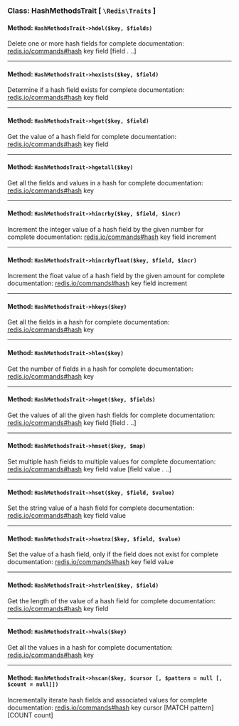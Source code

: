 ### Class: HashMethodsTrait \[ `\Redis\Traits` \]

#### Method: `HashMethodsTrait->hdel($key, $fields)`

Delete one or more hash fields
for complete documentation: [redis.io/commands#hash](http://redis.io/commands#hash)
key field [field .
..]

---

#### Method: `HashMethodsTrait->hexists($key, $field)`

Determine if a hash field exists
for complete documentation: [redis.io/commands#hash](http://redis.io/commands#hash)
key field

---

#### Method: `HashMethodsTrait->hget($key, $field)`

Get the value of a hash field
for complete documentation: [redis.io/commands#hash](http://redis.io/commands#hash)
key field

---

#### Method: `HashMethodsTrait->hgetall($key)`

Get all the fields and values in a hash
for complete documentation: [redis.io/commands#hash](http://redis.io/commands#hash)
key

---

#### Method: `HashMethodsTrait->hincrby($key, $field, $incr)`

Increment the integer value of a hash field by the given number
for complete documentation: [redis.io/commands#hash](http://redis.io/commands#hash)
key field increment

---

#### Method: `HashMethodsTrait->hincrbyfloat($key, $field, $incr)`

Increment the float value of a hash field by the given amount
for complete documentation: [redis.io/commands#hash](http://redis.io/commands#hash)
key field increment

---

#### Method: `HashMethodsTrait->hkeys($key)`

Get all the fields in a hash
for complete documentation: [redis.io/commands#hash](http://redis.io/commands#hash)
key

---

#### Method: `HashMethodsTrait->hlen($key)`

Get the number of fields in a hash
for complete documentation: [redis.io/commands#hash](http://redis.io/commands#hash)
key

---

#### Method: `HashMethodsTrait->hmget($key, $fields)`

Get the values of all the given hash fields
for complete documentation: [redis.io/commands#hash](http://redis.io/commands#hash)
key field [field .
..]

---

#### Method: `HashMethodsTrait->hmset($key, $map)`

Set multiple hash fields to multiple values
for complete documentation: [redis.io/commands#hash](http://redis.io/commands#hash)
key field value [field value .
..]

---

#### Method: `HashMethodsTrait->hset($key, $field, $value)`

Set the string value of a hash field
for complete documentation: [redis.io/commands#hash](http://redis.io/commands#hash)
key field value

---

#### Method: `HashMethodsTrait->hsetnx($key, $field, $value)`

Set the value of a hash field, only if the field does not exist
for complete documentation: [redis.io/commands#hash](http://redis.io/commands#hash)
key field value

---

#### Method: `HashMethodsTrait->hstrlen($key, $field)`

Get the length of the value of a hash field
for complete documentation: [redis.io/commands#hash](http://redis.io/commands#hash)
key field

---

#### Method: `HashMethodsTrait->hvals($key)`

Get all the values in a hash
for complete documentation: [redis.io/commands#hash](http://redis.io/commands#hash)
key

---

#### Method: `HashMethodsTrait->hscan($key, $cursor [, $pattern = null [, $count = null]])`

Incrementally iterate hash fields and associated values
for complete documentation: [redis.io/commands#hash](http://redis.io/commands#hash)
key cursor [MATCH pattern] [COUNT count]

